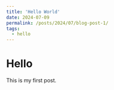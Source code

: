 ```yaml
---
title: 'Hello World'
date: 2024-07-09
permalink: /posts/2024/07/blog-post-1/
tags:
  - hello
---
```



# Hello

This is my first post.
